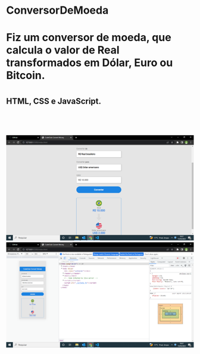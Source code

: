 # ConversorDeMoeda
<h1> Fiz um conversor de moeda, que calcula o valor de Real transformados em Dólar, Euro ou Bitcoin.<h1>
  <h2> HTML, CSS e JavaScript. <h2>
    <br>
    <br>
    <img src ="https://github.com/Joaoferreiras/ConversorDeMoeda/blob/master/img/Captura%20de%20Tela%20(11).png?raw=true">
    
   <img src="https://github.com/Joaoferreiras/ConversorDeMoeda/blob/master/img/Captura%20de%20Tela%20(10).png?raw=true">
